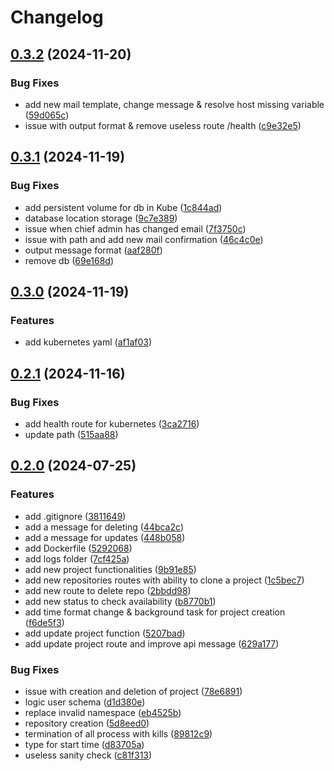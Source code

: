 # Changelog

## [0.3.2](https://github.com/IMT-BS-Digital-Economics/ideal_lab_back/compare/v0.3.1...v0.3.2) (2024-11-20)


### Bug Fixes

* add new mail template, change message & resolve host missing variable ([59d065c](https://github.com/IMT-BS-Digital-Economics/ideal_lab_back/commit/59d065c0a8150ada1aa3498e76d24dff17b1223b))
* issue with output format & remove useless route /health ([c9e32e5](https://github.com/IMT-BS-Digital-Economics/ideal_lab_back/commit/c9e32e51523b7c88f126beab5056c5412f0d38fa))

## [0.3.1](https://github.com/IMT-BS-Digital-Economics/ideal_lab_back/compare/v0.3.0...v0.3.1) (2024-11-19)


### Bug Fixes

* add persistent volume for db in Kube ([1c844ad](https://github.com/IMT-BS-Digital-Economics/ideal_lab_back/commit/1c844ad3cae284e41821b0971c49036aabe95bf3))
* database location storage ([9c7e389](https://github.com/IMT-BS-Digital-Economics/ideal_lab_back/commit/9c7e389d48aac5d8c3db50abcbdb38397946cc90))
* issue when chief admin has changed email ([7f3750c](https://github.com/IMT-BS-Digital-Economics/ideal_lab_back/commit/7f3750c0001f63c19c578ade186a03cb0a379c84))
* issue with path and add new mail confirmation ([46c4c0e](https://github.com/IMT-BS-Digital-Economics/ideal_lab_back/commit/46c4c0ea4902ae4a8a0bece486c9b46b078f279f))
* output message format ([aaf280f](https://github.com/IMT-BS-Digital-Economics/ideal_lab_back/commit/aaf280fab85184cb6ce648b72b8b2835d28a7155))
* remove db ([69e168d](https://github.com/IMT-BS-Digital-Economics/ideal_lab_back/commit/69e168daa0340b3d53b2016533d6fe2825dae4e0))

## [0.3.0](https://github.com/IMT-BS-Digital-Economics/ideal_lab_back/compare/v0.2.1...v0.3.0) (2024-11-19)


### Features

* add kubernetes yaml ([af1af03](https://github.com/IMT-BS-Digital-Economics/ideal_lab_back/commit/af1af038efdd04bfd3d66b0acbe0118cda571253))

## [0.2.1](https://github.com/IMT-BS-Digital-Economics/ideal_lab_back/compare/v0.2.0...v0.2.1) (2024-11-16)


### Bug Fixes

* add health route for kubernetes ([3ca2716](https://github.com/IMT-BS-Digital-Economics/ideal_lab_back/commit/3ca2716993f457b07f6e54a46ca92a794ab831f0))
* update path ([515aa88](https://github.com/IMT-BS-Digital-Economics/ideal_lab_back/commit/515aa880631923ae15778d641f06b0b3c70c3fa7))

## [0.2.0](https://github.com/IMT-BS-Digital-Economics/ideal_lab_back/compare/v0.1.0...v0.2.0) (2024-07-25)


### Features

* add .gitignore ([3811649](https://github.com/IMT-BS-Digital-Economics/ideal_lab_back/commit/381164975f8c6e31fec202130753c6ce83c0e12a))
* add a message for deleting ([44bca2c](https://github.com/IMT-BS-Digital-Economics/ideal_lab_back/commit/44bca2ca3d3d785ccb1cc61dce35196327daa985))
* add a message for updates ([448b058](https://github.com/IMT-BS-Digital-Economics/ideal_lab_back/commit/448b058c33d416dd559efe37785c2dac2c952cf9))
* add Dockerfile ([5292068](https://github.com/IMT-BS-Digital-Economics/ideal_lab_back/commit/529206831dcfcbd2fc8810151179e008777bf707))
* add logs folder ([7cf425a](https://github.com/IMT-BS-Digital-Economics/ideal_lab_back/commit/7cf425a30e71a87f4ae2ab568d33cbd2d2c94253))
* add new project functionalities ([9b91e85](https://github.com/IMT-BS-Digital-Economics/ideal_lab_back/commit/9b91e85ccfb7ac7889195a3ffcaaaa2b083e00c7))
* add new repositories routes with ability to clone a project ([1c5bec7](https://github.com/IMT-BS-Digital-Economics/ideal_lab_back/commit/1c5bec7f4a282bf1c4df4772e0a2ac6d0327d0bc))
* add new route to delete repo ([2bbdd98](https://github.com/IMT-BS-Digital-Economics/ideal_lab_back/commit/2bbdd982ffccf17618a4666e16f1b714fd8e68f7))
* add new status to check availability ([b8770b1](https://github.com/IMT-BS-Digital-Economics/ideal_lab_back/commit/b8770b120097fdf11725ea1f7b1529d49532564b))
* add time format change & background task for project creation ([f6de5f3](https://github.com/IMT-BS-Digital-Economics/ideal_lab_back/commit/f6de5f31f7072c5127d00707e908957ebf5ceadb))
* add update project function ([5207bad](https://github.com/IMT-BS-Digital-Economics/ideal_lab_back/commit/5207bad9cea609ce348ad3620709b713bc44aa8b))
* add update project route and improve api message ([629a177](https://github.com/IMT-BS-Digital-Economics/ideal_lab_back/commit/629a1779fc5deb47c949ec9a826788f75a7ae417))


### Bug Fixes

* issue with creation and deletion of project ([78e6891](https://github.com/IMT-BS-Digital-Economics/ideal_lab_back/commit/78e689174dd19776839308ac0374da61cdbbb25a))
* logic user schema ([d1d380e](https://github.com/IMT-BS-Digital-Economics/ideal_lab_back/commit/d1d380ed4d6ddb44f5525e2ba6d5ed448cd72e31))
* replace invalid namespace ([eb4525b](https://github.com/IMT-BS-Digital-Economics/ideal_lab_back/commit/eb4525ba24b1283eb5e8580d1037a3d1e1e6e460))
* repository creation ([5d8eed0](https://github.com/IMT-BS-Digital-Economics/ideal_lab_back/commit/5d8eed07a77cfe1ff4604ddcd5b749b293e1cc95))
* termination of all process with kills ([89812c9](https://github.com/IMT-BS-Digital-Economics/ideal_lab_back/commit/89812c90b0d51c113d779c5dc4b5044637aea203))
* type for start time ([d83705a](https://github.com/IMT-BS-Digital-Economics/ideal_lab_back/commit/d83705a124ba73a6a8d9d1b1493812e74425cdb5))
* useless sanity check ([c81f313](https://github.com/IMT-BS-Digital-Economics/ideal_lab_back/commit/c81f3131907c98beb1bbfb5c7de4d4138f21c073))
